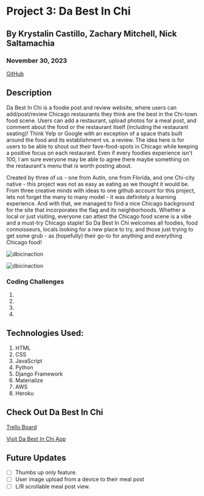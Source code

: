 # Project 3: Da Best In Chi

## By Krystalin Castillo, Zachary Mitchell, Nick Saltamachia

### November 30, 2023

[GitHub](https://github.com/KfromtheChi)


## Description
Da Best In Chi is a foodie post and review website, where users can add/post/review Chicago restaurants they think are the best in the Chi-town food scene.  Users can add a restaurant, upload photos for a meal post, and comment about the food or the restaurant itself (including the restaurant seating)!  Think Yelp or Google with an exception of a space thats built around the food and its establishment vs. a review.  The idea here is for users to be able to shout out their fave-food-spots in Chicago while keeping a positive focus on each restaurant.  Even if every foodies experience isn't 100, I am sure everyone may be able to agree there maybe something on the restaurant's menu that is worth posting about.

Created by three of us - one from Autin, one from Florida, and one Chi-city native - this project was not as easy as eating as we thought it would be.  From three creative minds with ideas to one github account for this project, lets not forget the many to many model - it was definitely a learning experience.  And with that, we managed to find a nice Chicago background for the site that incorporates the flag and its neighborhoods. Whether a local or just visiting, everyone can attest the Chicago food scene is a vibe and a must-try Chicago staple!  So Da Best In Chi welcomes all foodies, food connoisseurs, locals looking for a new place to try, and those just trying to get some grub - as (hopefully) their go-to for anything and everything Chicago food!


![dbicinaction](https://github.com/nsaltamachia/p3/assets/145854969/54b2c7e9-e092-476d-98c3-8fa73dd97be2)


![dbicinaction](https://github.com/nsaltamachia/p3/assets/145854969/750d0327-439f-4706-a810-64f2ad357b23)


### Coding Challenges
1. 
2. 
3. 
4.


## Technologies Used:
1. HTML
2. CSS
3. JavaScript
4. Python
5. Django Framework
6. Materialize
7. AWS
8. Heroku


## Check Out Da Best In Chi

[Trello Board](https://trello.com/b/jddSwsy5/python-django-food-app)

[Visit Da Best In Chi App](https://dabestinchi-bc4eabe56819.herokuapp.com/)


## Future Updates
- [ ] Thumbs up only feature.
- [ ] User image upload from a device to their meal post
- [ ] L/R scrollable meal post view.

